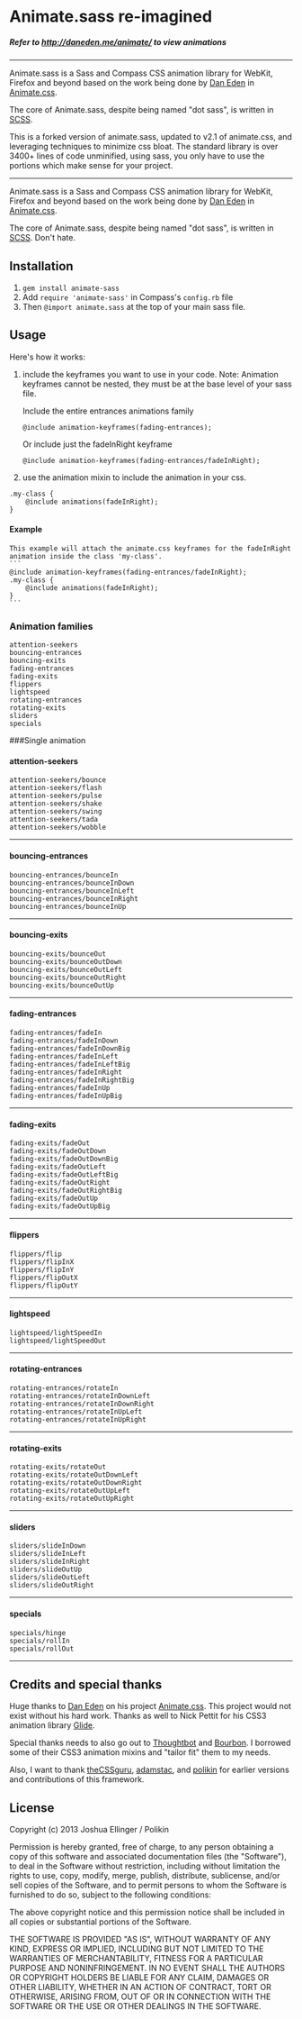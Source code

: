 # Animate.sass re-imagined   
##### Refer to http://daneden.me/animate/ to view animations
----

Animate.sass is a Sass and Compass CSS animation library for WebKit, Firefox and beyond based on the work being done by [Dan Eden](https://github.com/daneden) in [Animate.css](http://daneden.me/animate/).

The core of Animate.sass, despite being named "dot sass", is written in [SCSS](http://en.wikipedia.org/wiki/Scss).

This is a forked version of animate.sass, updated to v2.1 of animate.css, and leveraging techniques to minimize css bloat. The standard library is over 3400+ lines of code unminified, using sass, you only have to use the portions which make sense for your project.

----

Animate.sass is a Sass and Compass CSS animation library for WebKit, Firefox and beyond based on the work being done by [Dan Eden](https://github.com/daneden) in [Animate.css](http://daneden.me/animate/).

The core of Animate.sass, despite being named "dot sass", is written in [SCSS](http://en.wikipedia.org/wiki/Scss). Don't hate.

## Installation

1. `gem install animate-sass`
2. Add `require 'animate-sass'` in Compass's `config.rb` file
3. Then `@import animate.sass` at the top of your main sass file.

## Usage

Here's how it works:    

1. include the keyframes you want to use in your code. 
    Note: Animation keyframes cannot be nested, they must be at the base level of your sass file.   

    Include the entire entrances animations family
    ```
    @include animation-keyframes(fading-entrances); 
    ```
    Or include just the fadeInRight keyframe 
    ```  
    @include animation-keyframes(fading-entrances/fadeInRight);
    ```

2. use the animation mixin to include the animation in your css.
```
.my-class {
    @include animations(fadeInRight);
}
```
#### Example

    This example will attach the animate.css keyframes for the fadeInRight animation inside the class 'my-class'.
    ```
    @include animation-keyframes(fading-entrances/fadeInRight);
    .my-class {
        @include animations(fadeInRight);
    }
    ```

### Animation families    

`attention-seekers`    
`bouncing-entrances`    
`bouncing-exits`   
`fading-entrances`   
`fading-exits`   
`flippers`   
`lightspeed`   
`rotating-entrances`   
`rotating-exits`   
`sliders`   
`specials`    

###Single animation    

#### attention-seekers
`attention-seekers/bounce`   
`attention-seekers/flash`   
`attention-seekers/pulse`   
`attention-seekers/shake`   
`attention-seekers/swing`   
`attention-seekers/tada`   
`attention-seekers/wobble` 

---

#### bouncing-entrances
`bouncing-entrances/bounceIn`   
`bouncing-entrances/bounceInDown`   
`bouncing-entrances/bounceInLeft`   
`bouncing-entrances/bounceInRight`   
`bouncing-entrances/bounceInUp`   

---

#### bouncing-exits
`bouncing-exits/bounceOut`   
`bouncing-exits/bounceOutDown`   
`bouncing-exits/bounceOutLeft`   
`bouncing-exits/bounceOutRight`   
`bouncing-exits/bounceOutUp`   

---

#### fading-entrances
`fading-entrances/fadeIn`   
`fading-entrances/fadeInDown`   
`fading-entrances/fadeInDownBig`   
`fading-entrances/fadeInLeft`   
`fading-entrances/fadeInLeftBig`    
`fading-entrances/fadeInRight`    
`fading-entrances/fadeInRightBig`    
`fading-entrances/fadeInUp`    
`fading-entrances/fadeInUpBig`     

---

#### fading-exits
`fading-exits/fadeOut`   
`fading-exits/fadeOutDown`   
`fading-exits/fadeOutDownBig`   
`fading-exits/fadeOutLeft`   
`fading-exits/fadeOutLeftBig`    
`fading-exits/fadeOutRight`    
`fading-exits/fadeOutRightBig`    
`fading-exits/fadeOutUp`    
`fading-exits/fadeOutUpBig`     

---

#### flippers    
`flippers/flip`   
`flippers/flipInX`   
`flippers/flipInY`   
`flippers/flipOutX`   
`flippers/flipOutY`        

---

#### lightspeed    
`lightspeed/lightSpeedIn`   
`lightspeed/lightSpeedOut`          

---

#### rotating-entrances    
`rotating-entrances/rotateIn`   
`rotating-entrances/rotateInDownLeft`   
`rotating-entrances/rotateInDownRight`   
`rotating-entrances/rotateInUpLeft`   
`rotating-entrances/rotateInUpRight`       

---

#### rotating-exits    
`rotating-exits/rotateOut`   
`rotating-exits/rotateOutDownLeft`   
`rotating-exits/rotateOutDownRight`   
`rotating-exits/rotateOutUpLeft`   
`rotating-exits/rotateOutUpRight`       

---

#### sliders    
`sliders/slideInDown`   
`sliders/slideInLeft`   
`sliders/slideInRight`   
`sliders/slideOutUp`   
`sliders/slideOutLeft`   
`sliders/slideOutRight`

---

#### specials    
`specials/hinge`   
`specials/rollIn`   
`specials/rollOut` 

---


## Credits and special thanks

Huge thanks to [Dan Eden](https://github.com/daneden) on his project [Animate.css](http://daneden.me/animate/). This project would not exist without his hard work. Thanks as well to Nick Pettit for his CSS3 animation library [Glide](https://github.com/nickpettit/glide).

Special thanks needs to also go out to [Thoughtbot](http://thoughtbot.com/) and [Bourbon](https://github.com/thoughtbot/bourbon). I borrowed some of their CSS3 animation mixins and "tailor fit" them to my needs.

Also, I want to thank [theCSSguru](https://twitter.com/theCSSguru), [adamstac](https://github.com/adamstac), and [polikin](https://github.com/polikin) for earlier versions and contributions of this framework.

## License

Copyright (c) 2013 Joshua Ellinger / Polikin

Permission is hereby granted, free of charge, to any person obtaining a copy of this software and associated documentation files (the "Software"), to deal in the Software without restriction, including without limitation the rights to use, copy, modify, merge, publish, distribute, sublicense, and/or sell copies of the Software, and to permit persons to whom the Software is furnished to do so, subject to the following conditions:

The above copyright notice and this permission notice shall be included in all copies or substantial portions of the Software.

THE SOFTWARE IS PROVIDED "AS IS", WITHOUT WARRANTY OF ANY KIND, EXPRESS OR IMPLIED, INCLUDING BUT NOT LIMITED TO THE WARRANTIES OF MERCHANTABILITY, FITNESS FOR A PARTICULAR PURPOSE AND NONINFRINGEMENT. IN NO EVENT SHALL THE AUTHORS OR COPYRIGHT HOLDERS BE LIABLE FOR ANY CLAIM, DAMAGES OR OTHER LIABILITY, WHETHER IN AN ACTION OF CONTRACT, TORT OR OTHERWISE, ARISING FROM, OUT OF OR IN CONNECTION WITH THE SOFTWARE OR THE USE OR OTHER DEALINGS IN THE SOFTWARE.
